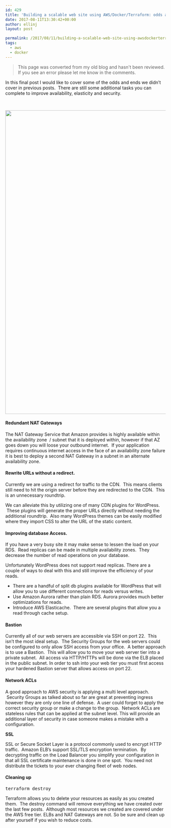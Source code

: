 ```yaml
---
id: 429
title: 'Building a scalable web site using AWS/Docker/Terraform: odds and ends'
date: 2017-08-11T13:30:42+00:00
author: ellinj
layout: post

permalink: /2017/08/11/building-a-scalable-web-site-using-awsdockerterraform-odds-and-ends/
tags:
  - aws
  - docker
---
```


>This page was converted from my old blog and hasn't been reviewed. If you see an error please let me know in the comments.


In this final post I would like to cover some of the odds and ends we didn&#8217;t cover in previous posts.  There are still some additional tasks you can complete to improve availability, elasticity and security.

&nbsp;

<img class="aligncenter size-full wp-image-450" src="/wp-content/uploads/2017/08/secure.jpg" alt="" width="841" height="952" srcset="/wp-content/uploads/2017/08/secure.jpg 841w, /wp-content/uploads/2017/08/secure-265x300.jpg 265w, /wp-content/uploads/2017/08/secure-768x869.jpg 768w" sizes="(max-width: 841px) 100vw, 841px" /> 

#### Redundant NAT Gateways

The NAT Gateway Service that Amazon provides is highly available within the availability zone  / subnet that it is deployed within, however if that AZ goes down you will loose your outbound internet.  If your application requires continuous internet access in the face of an availability zone failure it is best to deploy a second NAT Gateway in a subnet in an alternate availability zone.

#### Rewrite URLs without a redirect.

Currently we are using a redirect for traffic to the CDN.  This means clients still need to hit the origin server before they are redirected to the CDN.  This is an unnecessary roundtrip.

We can alleviate this by utilizing one of many CDN plugins for WordPress.  These plugins will generate the proper URLs directly without needing the additional roundtrip.  Also many WordPress themes can be easily modified where they import CSS to alter the URL of the static content.

#### Improving database Access.

If you have a very busy site it may make sense to lessen the load on your RDS.  Read replicas can be made in multiple availability zones.  They decrease the number of read operations on your database.

Unfortunately WordPress does not support read replicas. There are a couple of ways to deal with this and still improve the efficiency of your reads.

  * There are a handful of split db plugins available for WordPress that will allow you to use different connections for reads versus writes.
  * Use Amazon Aurora rather than plain RDS. Aurora provides much better optimizations for reads.
  * Introduce AWS Elasticache.  There are several plugins that allow you a read through cache setup.

#### Bastion

Currently all of our web servers are accessible via SSH on port 22.  This isn&#8217;t the most ideal setup.  The Security Groups for the web servers could be configured to only allow SSH access from your office.  A better approach is to use a Bastion.  This will allow you to move your web server tier into a private subnet.  All access via HTTP/HTTPs will be done via the ELB placed in the public subnet. In order to ssh into your web tier you must first access your hardened Bastion server that allows access on port 22.

#### Network ACLs

A good approach to AWS security is applying a multi level approach.  Security Groups as talked about so far are great at preventing ingress however they are only one line of defense.  A user could forget to apply the correct security group or make a change to the group.  Network ACLs are stateless rules that can be applied at the subnet level. This will provide an additional layer of security in case someone makes a mistake with a configuration.

**SSL**

SSL or Secure Socket Layer is a protocol commonly used to encrypt HTTP traffic.  Amazon ELB&#8217;s support SSL/TLS encryption termination.  By decrypting traffic on the Load Balancer you simplify your configuration in that all SSL certificate maintenance is done in one spot.  You need not distribute the tickets to your ever changing fleet of web nodes.

#### Cleaning up

<pre class="lang:default decode:true">terraform destroy</pre>

Terraform allows you to delete your resources as easily as you created them.  The destroy command will remove everything we have created over the last few posts.  Although most resources we created are covered under the AWS free tier. ELBs and NAT Gateways are not. So be sure and clean up after yourself if you wish to reduce costs.
